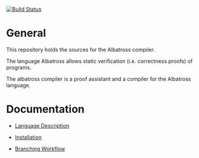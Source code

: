 [![Build Status](https://travis-ci.org/hbr/albatross.svg?branch=develop)](https://travis-ci.org/hbr/albatross)

# General

This repository holds the sources for the Albatross compiler.

The language Albatross allows static verification (i.e. correctness proofs) of
programs.

The albatross compiler is a proof assistant and a compiler for the Albatross
language.


# Documentation

- [Language Description](http://www.gitbook.com/book/hbr/alba-lang-description)

- [Installation](docs/installation.md)

- [Branching Workflow](docs/branches.md)


<!---
Local Variables:
mode: outline
coding: iso-latin-1
outline-regexp: "#+"
End:
-->
